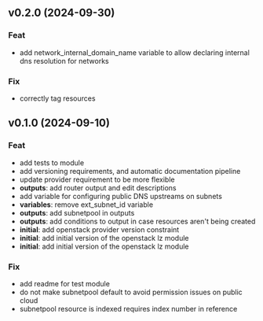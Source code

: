 ## v0.2.0 (2024-09-30)

### Feat

- add network_internal_domain_name variable to allow declaring internal dns resolution for networks

### Fix

- correctly tag resources

## v0.1.0 (2024-09-10)

### Feat

- add tests to module
- add versioning requirements, and automatic documentation pipeline
- update provider requirement to be more flexible
- **outputs**: add router output and edit descriptions
- add variable for configuring public DNS upstreams on subnets
- **variables**: remove ext_subnet_id variable
- **outputs**: add subnetpool in outputs
- **outputs**: add conditions to output in case resources aren't being created
- **initial**: add openstack provider version constraint
- **initial**: add initial version of the openstack lz module
- **initial**: add initial version of the openstack lz module

### Fix

- add readme for test module
- do not make subnetpool default to avoid permission issues on public cloud
- subnetpool resource is indexed requires index number in reference
